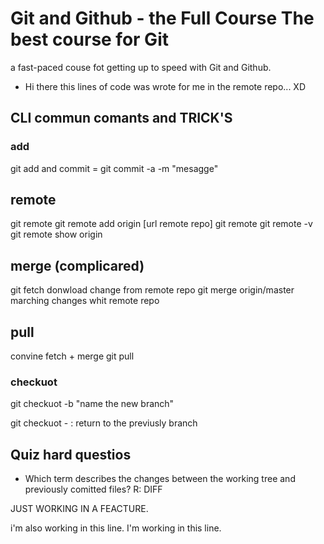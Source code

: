 # Git and Github - the Full Course The best course for Git

a fast-paced couse fot getting up to speed with Git and Github.

- Hi there this lines of code was wrote for me in the remote repo... XD

## CLI commun comants and TRICK'S

### add

git add and commit = git commit -a -m "mesagge"

## remote

git remote
git remote add origin [url remote repo]
git remote
git remote -v
git remote show origin

## merge (complicared)

git fetch donwload change from remote repo
git merge origin/master marching changes whit remote repo

## pull

convine fetch + merge
git pull

### checkuot

git checkuot -b "name the new branch"

git checkuot - : return to the previusly branch

## Quiz hard questios

- Which term describes the changes between the working tree and previously comitted files?
  R: DIFF

JUST WORKING IN A FEACTURE.

i'm also working in this line.
I'm working in this line.
